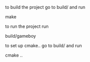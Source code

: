 to build the project go to build/ and run 

make

to run the project run

build/gameboy

to set up cmake.. go to build/ and run

cmake ..
